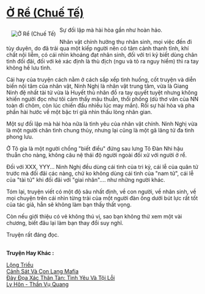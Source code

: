 <a href="https://utruyen.com/truyen/o-re-chue-te/4569/" title="Ở Rể (Chuế Tế)"><h1>Ở Rể (Chuế Tế)</h1></a><div style="display:table"><img align="right" style="float: left; padding: 10px;" src="https://utruyen.com/images/story/200x260/o-re-chue-te.jpg" alt="Ở Rể (Chuế Tế)">Sự đối lập mà hài hòa gần như hoàn hảo. <p></p>Nhân vật chính hưởng thụ nhân sinh, mọi việc đến đi tùy duyên, do đã trải qua một kiếp người nên có tâm cảnh thanh tĩnh, khí chất nội liễm, có cái nhìn khoáng đạt nhân sinh, đối với tri kỷ biết dùng chân tình đối đãi, đối với kẻ xác định là thù địch (ngu và tỏ ra nguy hiểm) thì ra tay không hề lưu tình.<p></p>Cái hay của truyện cách nằm ở cách sắp xếp tình huống, cốt truyện và diễn biến nội tâm của nhân vật, Ninh Nghị là nhân vật trung tâm, vừa là Giang Ninh đệ nhất tài tử vừa là Huyết thủ nhân đồ ra tay quyết tuyệt nhưng không khiến người đọc như tôi cảm thấy mâu thuẫn, thổi phồng (dù thơ văn của NN toàn đi chôm, còn lúc chiến đấu nhiều lúc may mắn). Rồi sự hài hòa và pha phần hài hước về một bậc trí giả nhìn thấu lòng nhân gian.<p></p>Một sự đối lập mà hài hòa nữa là tình yêu của nhân vật chính. Ninh Nghị vừa là một người chân tình chung thủy, nhưng lại cũng là một gã lãng tử đa tình phong lưu.<p></p>Ở Tô gia là một người chồng "biết điều" đứng sau lưng Tô Đàn Nhi hậu thuẫn cho nàng, không câu nệ thái độ người ngoài đối xử với người ở rể.<p></p>Đối với XXX, YYY... Ninh Nghị đều dùng cái tình của tri kỷ, cái lễ của quân tử trước mà đối đãi các nàng, chứ ko không dùng cái tình của "nam tử", cái lễ của "tài tử" khi đối đãi với "giai nhân".... như những người khác.<p></p>Tóm lại, truyện viết có một độ sâu nhất định, về con người, về nhân sinh, về mọi chuyện trên cái nhìn từng trải của một người đàn ông dưới bút lực rất tốt của tác giả, hẳn sẽ không làm bạn thấy thất vọng.<p></p>Còn nếu giới thiệu có vẻ không thú vị, sao bạn không thử xem một vài chương, biết đâu lại làm bạn thay đổi suy nghĩ.<p></p><p></p>Truyện rất đáng đọc.</div><p><br><b>Truyện Hay Khác :</b></p><a href="https://utruyen.com/truyen/long-trieu/3689/" alt="Lộng Triều">Lộng Triều</a><br/><a href="https://github.com/quanluxury/ngontinhhot/tree/master/truyenhay/19549/" alt="Cảnh Sát Và Con Lang Mafia">Cảnh Sát Và Con Lang Mafia</a><br/><a href="https://github.com/quanluxury/ngontinhhot/tree/master/truyenhay/19182/" alt="Đày Đọa Xác Thân Tàn: Tình Yêu Và Tội Lỗi">Đày Đọa Xác Thân Tàn: Tình Yêu Và Tội Lỗi</a><br/><a href="https://github.com/quanluxury/ngontinhhot/tree/master/truyenhay/14654/" alt="Ly Hôn - Thần Vụ Quang">Ly Hôn - Thần Vụ Quang</a><br/>